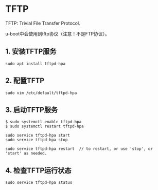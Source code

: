 # TFTP

TFTP: Trivial File Transfer Protocol.

u-boot中会使用到tftp协议（注意！不是FTP协议）。

## 1. 安装TFTP服务

```
sudo apt install tftpd-hpa
```

## 2. 配置TFTP

```
sudo vim /etc/default/tftpd-hpa
```

## 3. 启动TFTP服务

```
$ sudo systemctl enable tftpd-hpa
$ sudo systemctl restart tftpd-hpa
```

```
sudo service tftpd-hpa start
sudo service tftpd-hpa stop

sudo service tftpd-hpa restart	// to restart, or use 'stop', or 'start' as needed.
```

## 4. 检查TFTP运行状态

```
sudo service tftpd-hpa status
```
